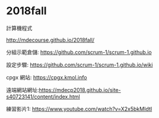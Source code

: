 # 2018fall
計算機程式

http://mdecourse.github.io/2018fall/

分組示範倉儲: https://github.com/scrum-1/scrum-1.github.io

設定步驟: https://github.com/scrum-1/scrum-1.github.io/wiki

cpgx 網站: https://cpgx.kmol.info

遠端網站網址:https://mdecp2018.github.io/site-s40723141/content/index.html

練習影片1: https://www.youtube.com/watch?v=X2x5bkMIdtI
